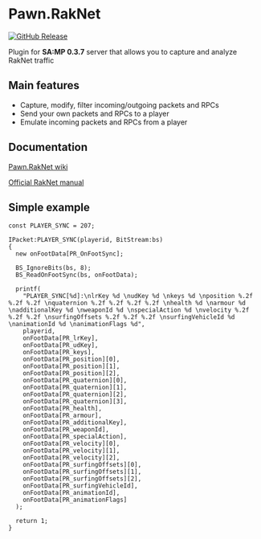 # Pawn.RakNet
[![GitHub Release](https://img.shields.io/github/release/katursis/Pawn.RakNet.svg)](https://github.com/katursis/Pawn.RakNet/releases/latest)

Plugin for **SA:MP 0.3.7** server that allows you to capture and analyze RakNet traffic

## Main features
* Capture, modify, filter incoming/outgoing packets and RPCs
* Send your own packets and RPCs to a player
* Emulate incoming packets and RPCs from a player

## Documentation

[Pawn.RakNet wiki](https://github.com/katursis/Pawn.RakNet/wiki)

[Official RakNet manual](http://www.jenkinssoftware.com/raknet/manual/index.html)

## Simple example
```pawn
const PLAYER_SYNC = 207;

IPacket:PLAYER_SYNC(playerid, BitStream:bs)
{
  new onFootData[PR_OnFootSync];

  BS_IgnoreBits(bs, 8);
  BS_ReadOnFootSync(bs, onFootData);

  printf(
    "PLAYER_SYNC[%d]:\nlrKey %d \nudKey %d \nkeys %d \nposition %.2f %.2f %.2f \nquaternion %.2f %.2f %.2f %.2f \nhealth %d \narmour %d \nadditionalKey %d \nweaponId %d \nspecialAction %d \nvelocity %.2f %.2f %.2f \nsurfingOffsets %.2f %.2f %.2f \nsurfingVehicleId %d \nanimationId %d \nanimationFlags %d",
    playerid,
    onFootData[PR_lrKey],
    onFootData[PR_udKey],
    onFootData[PR_keys],
    onFootData[PR_position][0],
    onFootData[PR_position][1],
    onFootData[PR_position][2],
    onFootData[PR_quaternion][0],
    onFootData[PR_quaternion][1],
    onFootData[PR_quaternion][2],
    onFootData[PR_quaternion][3],
    onFootData[PR_health],
    onFootData[PR_armour],
    onFootData[PR_additionalKey],
    onFootData[PR_weaponId],
    onFootData[PR_specialAction],
    onFootData[PR_velocity][0],
    onFootData[PR_velocity][1],
    onFootData[PR_velocity][2],
    onFootData[PR_surfingOffsets][0],
    onFootData[PR_surfingOffsets][1],
    onFootData[PR_surfingOffsets][2],
    onFootData[PR_surfingVehicleId],
    onFootData[PR_animationId],
    onFootData[PR_animationFlags]
  );

  return 1;
}
```
